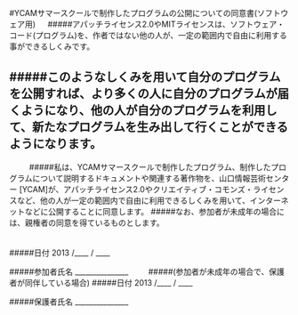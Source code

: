 #YCAMサマースクールで制作したプログラムの公開についての同意書(ソフトウェア用)
　
#####アパッチライセンス2.0やMITライセンスは、ソフトウェア・コード(プログラム)を、作者ではない他の人が、一定の範囲内で自由に利用する事ができるしくみです。

#####このようなしくみを用いて自分のプログラムを公開すれば、より多くの人に自分のプログラムが届くようになり、他の人が自分のプログラムを利用して、新たなプログラムを生み出して行くことができるようになります。
　
----
　
　
#####私は、YCAMサマースクールで制作したプログラム、制作したプログラムについて説明するドキュメントや関連する著作物を、山口情報芸術センター [YCAM]が、アパッチライセンス2.0やクリエイティブ・コモンズ・ライセンスなど、他の人が一定の範囲内で自由に利用できるしくみを用いて、インターネットなどに公開することに同意します。
#####なお、参加者が未成年の場合には、親権者の同意を得ているものとします。
　
　
　
　
　
　
　
　　　
　　
　　
　
　
　

#####日付 2013 /____ / ____

#####参加者氏名 _______________
　　
#####(参加者が未成年の場合で、保護者が同伴している場合)
#####日付 2013 /____ / ____

#####保護者氏名 _______________
　
